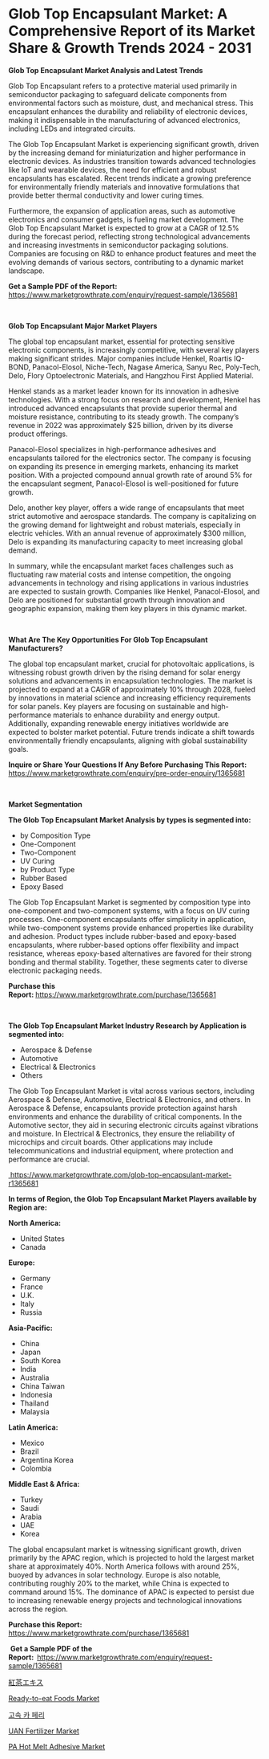 <p><h1>Glob Top Encapsulant Market: A Comprehensive Report of its Market Share & Growth Trends 2024 - 2031</h1></p><p><strong>Glob Top Encapsulant Market Analysis and Latest Trends</strong></p>
<p><p>Glob Top Encapsulant refers to a protective material used primarily in semiconductor packaging to safeguard delicate components from environmental factors such as moisture, dust, and mechanical stress. This encapsulant enhances the durability and reliability of electronic devices, making it indispensable in the manufacturing of advanced electronics, including LEDs and integrated circuits.</p><p>The Glob Top Encapsulant Market is experiencing significant growth, driven by the increasing demand for miniaturization and higher performance in electronic devices. As industries transition towards advanced technologies like IoT and wearable devices, the need for efficient and robust encapsulants has escalated. Recent trends indicate a growing preference for environmentally friendly materials and innovative formulations that provide better thermal conductivity and lower curing times.</p><p>Furthermore, the expansion of application areas, such as automotive electronics and consumer gadgets, is fueling market development. The Glob Top Encapsulant Market is expected to grow at a CAGR of 12.5% during the forecast period, reflecting strong technological advancements and increasing investments in semiconductor packaging solutions. Companies are focusing on R&D to enhance product features and meet the evolving demands of various sectors, contributing to a dynamic market landscape.</p></p>
<p><strong>Get a Sample PDF of the Report:&nbsp;</strong> <a href="https://www.marketgrowthrate.com/enquiry/request-sample/1365681">https://www.marketgrowthrate.com/enquiry/request-sample/1365681</a></p>
<p>&nbsp;</p>
<p><strong>Glob Top Encapsulant Major Market Players</strong></p>
<p><p>The global top encapsulant market, essential for protecting sensitive electronic components, is increasingly competitive, with several key players making significant strides. Major companies include Henkel, Roartis IQ-BOND, Panacol-Elosol, Niche-Tech, Nagase America, Sanyu Rec, Poly-Tech, Delo, Flory Optoelectronic Materials, and Hangzhou First Applied Material.</p><p>Henkel stands as a market leader known for its innovation in adhesive technologies. With a strong focus on research and development, Henkel has introduced advanced encapsulants that provide superior thermal and moisture resistance, contributing to its steady growth. The company’s revenue in 2022 was approximately $25 billion, driven by its diverse product offerings.</p><p>Panacol-Elosol specializes in high-performance adhesives and encapsulants tailored for the electronics sector. The company is focusing on expanding its presence in emerging markets, enhancing its market position. With a projected compound annual growth rate of around 5% for the encapsulant segment, Panacol-Elosol is well-positioned for future growth.</p><p>Delo, another key player, offers a wide range of encapsulants that meet strict automotive and aerospace standards. The company is capitalizing on the growing demand for lightweight and robust materials, especially in electric vehicles. With an annual revenue of approximately $300 million, Delo is expanding its manufacturing capacity to meet increasing global demand.</p><p>In summary, while the encapsulant market faces challenges such as fluctuating raw material costs and intense competition, the ongoing advancements in technology and rising applications in various industries are expected to sustain growth. Companies like Henkel, Panacol-Elosol, and Delo are positioned for substantial growth through innovation and geographic expansion, making them key players in this dynamic market.</p></p>
<p>&nbsp;</p>
<p><strong>What Are The Key Opportunities For Glob Top Encapsulant Manufacturers?</strong></p>
<p><p>The global top encapsulant market, crucial for photovoltaic applications, is witnessing robust growth driven by the rising demand for solar energy solutions and advancements in encapsulation technologies. The market is projected to expand at a CAGR of approximately 10% through 2028, fueled by innovations in material science and increasing efficiency requirements for solar panels. Key players are focusing on sustainable and high-performance materials to enhance durability and energy output. Additionally, expanding renewable energy initiatives worldwide are expected to bolster market potential. Future trends indicate a shift towards environmentally friendly encapsulants, aligning with global sustainability goals.</p></p>
<p><strong>Inquire or Share Your Questions If Any Before Purchasing This Report:</strong> <a href="https://www.marketgrowthrate.com/enquiry/pre-order-enquiry/1365681">https://www.marketgrowthrate.com/enquiry/pre-order-enquiry/1365681</a></p>
<p>&nbsp;</p>
<p><strong>Market Segmentation</strong></p>
<p><strong>The Glob Top Encapsulant Market Analysis by types is segmented into:</strong></p>
<p><ul><li>by Composition Type</li><li>One-Component</li><li>Two-Component</li><li>UV Curing</li><li>by Product Type</li><li>Rubber Based</li><li>Epoxy Based</li></ul></p>
<p><p>The Glob Top Encapsulant Market is segmented by composition type into one-component and two-component systems, with a focus on UV curing processes. One-component encapsulants offer simplicity in application, while two-component systems provide enhanced properties like durability and adhesion. Product types include rubber-based and epoxy-based encapsulants, where rubber-based options offer flexibility and impact resistance, whereas epoxy-based alternatives are favored for their strong bonding and thermal stability. Together, these segments cater to diverse electronic packaging needs.</p></p>
<p><strong>Purchase this Report:&nbsp;</strong><a href="https://www.marketgrowthrate.com/purchase/1365681">https://www.marketgrowthrate.com/purchase/1365681</a></p>
<p>&nbsp;</p>
<p><strong>The Glob Top Encapsulant Market Industry Research by Application is segmented into:</strong></p>
<p><ul><li>Aerospace & Defense</li><li>Automotive</li><li>Electrical & Electronics</li><li>Others</li></ul></p>
<p><p>The Glob Top Encapsulant Market is vital across various sectors, including Aerospace & Defense, Automotive, Electrical & Electronics, and others. In Aerospace & Defense, encapsulants provide protection against harsh environments and enhance the durability of critical components. In the Automotive sector, they aid in securing electronic circuits against vibrations and moisture. In Electrical & Electronics, they ensure the reliability of microchips and circuit boards. Other applications may include telecommunications and industrial equipment, where protection and performance are crucial.</p></p>
<p><a href="https://www.marketgrowthrate.com/glob-top-encapsulant-market-r1365681">&nbsp;https://www.marketgrowthrate.com/glob-top-encapsulant-market-r1365681</a></p>
<p><strong>In terms of Region, the Glob Top Encapsulant Market Players available by Region are:</strong></p>
<p>
    <p> <strong> North America: </strong>
        <ul>
            <li>United States</li>
            <li>Canada</li>
        </ul>
        </p> 
    <p> <strong> Europe: </strong>
        <ul>
            <li>Germany</li>
            <li>France</li>
            <li>U.K.</li>
            <li>Italy</li>
            <li>Russia</li>
        </ul>
        </p> 
    <p> <strong> Asia-Pacific: </strong>
        <ul>
            <li>China</li>
            <li>Japan</li>
            <li>South Korea</li>
            <li>India</li>
            <li>Australia</li>
            <li>China Taiwan</li>
            <li>Indonesia</li>
            <li>Thailand</li>
            <li>Malaysia</li>
        </ul>
        </p> 
    <p> <strong> Latin America: </strong>
        <ul>
            <li>Mexico</li>
            <li>Brazil</li>
            <li>Argentina Korea</li>
            <li>Colombia</li>
        </ul>
        </p> 
    <p> <strong> Middle East & Africa: </strong>
        <ul>
            <li>Turkey</li>
            <li>Saudi</li>
            <li>Arabia</li>
            <li>UAE</li>
            <li>Korea</li>
        </ul>
    </p>
    </p>
<p><p>The global encapsulant market is witnessing significant growth, driven primarily by the APAC region, which is projected to hold the largest market share at approximately 40%. North America follows with around 25%, buoyed by advances in solar technology. Europe is also notable, contributing roughly 20% to the market, while China is expected to command around 15%. The dominance of APAC is expected to persist due to increasing renewable energy projects and technological innovations across the region.</p></p>
<p><strong>Purchase this Report: </strong><a href="https://www.marketgrowthrate.com/purchase/1365681">https://www.marketgrowthrate.com/purchase/1365681</a></p>
<p>&nbsp;<strong>Get a Sample PDF of the Report:&nbsp;&nbsp;</strong><a href="https://www.marketgrowthrate.com/enquiry/request-sample/1365681">https://www.marketgrowthrate.com/enquiry/request-sample/1365681</a></p>
<p><strong></strong></p>
<p><p><a href="https://medium.com/@ridleydamion/%E3%83%96%E3%83%A9%E3%83%83%E3%82%AF%E3%83%86%E3%82%A3%E3%83%BC%E3%82%A8%E3%82%AD%E3%82%B9%E5%B8%82%E5%A0%B4%E3%81%AE%E6%B4%9E%E5%AF%9F-%E8%A3%BD%E5%93%81%E3%82%BF%E3%82%A4%E3%83%97-%E3%82%A2%E3%83%97%E3%83%AA%E3%82%B1%E3%83%BC%E3%82%B7%E3%83%A7%E3%83%B3%E3%83%88%E3%83%AC%E3%83%B3%E3%83%89-%E3%81%8A%E3%82%88%E3%81%B3%E5%9C%B0%E5%9F%9F%E5%88%86%E6%9E%90-2024%E5%B9%B4%E3%81%8B%E3%82%892031%E5%B9%B4-255a96a9947a">紅茶エキス</a></p><p><a href="https://medium.com/@walid_yasin/global-ready-to-eat-foods-industry-research-report-competitive-landscape-market-size-regional-ffd437a6e531">Ready-to-eat Foods Market</a></p><p><a href="https://medium.com/@vivienne.stokes/2024%EB%85%84%EB%B6%80%ED%84%B0-2031%EB%85%84%EA%B9%8C%EC%A7%80%EC%9D%98-%EA%B8%80%EB%A1%9C%EB%B2%8C-%EA%B3%A0%EC%86%8D-%EC%B9%B4-%ED%8E%98%EB%A6%AC-%EC%8B%9C%EC%9E%A5-%EB%B6%80%EB%AC%B8%EC%97%90-%EB%8C%80%ED%95%9C-%EC%8B%9C%EC%9E%A5-%EB%8F%99%ED%96%A5-%EB%B0%8F-%EB%AF%B8%EB%9E%98-%EC%A0%84%EB%A7%9D-43c41ca86cf5">고속 카 페리</a></p><p><a href="https://www.linkedin.com/pulse/comprehensive-analysis-global-uan-fertilizer-market-growth-adwbc?trackingId=SB%2B6iKwjSVanQuKF7BcqYw%3D%3D">UAN Fertilizer Market</a></p><p><a href="https://github.com/MarciaRunte/Market-Research-Report-List-1/blob/main/pa-hot-melt-adhesive-market.md">PA Hot Melt Adhesive Market</a></p></p>